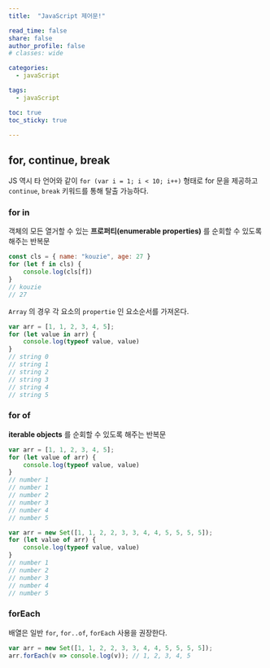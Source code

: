 ```yaml
---
title:  "JavaScript 제어문!"

read_time: false
share: false
author_profile: false
# classes: wide

categories:
  - javaScript

tags:
  - javaScript

toc: true
toc_sticky: true

---
```



## for, continue, break  

JS 역시 타 언어와 같이 `for (var i = 1; i < 10; i++)` 형태로 for 문을 제공하고  
`continue`, `break` 키워드를 통해 탈출 가능하다.  

### for in

객체의 모든 열거할 수 있는 **프로퍼티(enumerable properties)** 를 순회할 수 있도록 해주는 반복문  

```js
const cls = { name: "kouzie", age: 27 }
for (let f in cls) {
    console.log(cls[f])
}
// kouzie
// 27
```

`Array` 의 경우 각 요소의 `propertie` 인 요소순서를 가져온다.  

```js
var arr = [1, 1, 2, 3, 4, 5];
for (let value in arr) {
    console.log(typeof value, value)
}
// string 0
// string 1
// string 2
// string 3
// string 4
// string 5
```

### for of

**iterable objects** 를 순회할 수 있도록 해주는 반복문


```js
var arr = [1, 1, 2, 3, 4, 5];
for (let value of arr) {
    console.log(typeof value, value)
}
// number 1
// number 1
// number 2
// number 3
// number 4
// number 5
```

```js
var arr = new Set([1, 1, 2, 2, 3, 3, 4, 4, 5, 5, 5, 5]);
for (let value of arr) {
    console.log(typeof value, value)
}
// number 1
// number 2
// number 3
// number 4
// number 5
```

### forEach

배열은 일반 `for`, `for..of`, `forEach` 사용을 권장한다.   

```js
var arr = new Set([1, 1, 2, 2, 3, 3, 4, 4, 5, 5, 5, 5]);
arr.forEach(v => console.log(v)); // 1, 2, 3, 4, 5
```